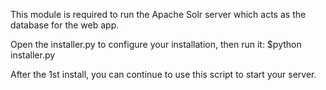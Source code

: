 This module is required to run the Apache Solr server which acts as the database for the web app.

Open the installer.py to configure your installation, then run it:
$python installer.py

After the 1st install, you can continue to use this script to start your server.